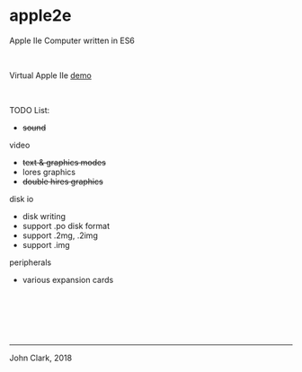 # apple2e
Apple IIe Computer written in ES6

&nbsp;

Virtual Apple IIe <a target="_blank" href="https://inindev.github.io/apple2e/index.html">demo</a>

&nbsp;

TODO List:

- ~~sound~~

video
 - ~~text & graphics modes~~
 - lores graphics
 - ~~double hires graphics~~

disk io
 - disk writing
 - support .po disk format
 - support .2mg, .2img
 - support .img

peripherals
 - various expansion cards

&nbsp;

&nbsp;

&nbsp;

---

John Clark, 2018
